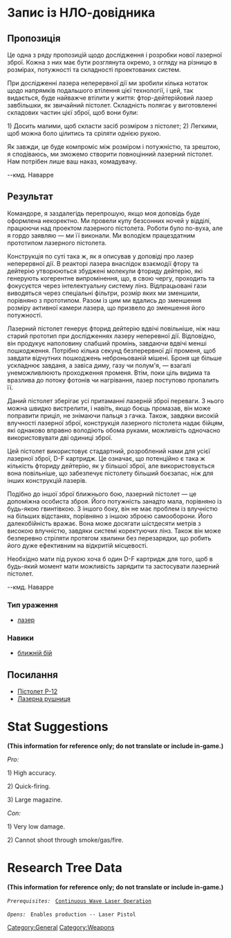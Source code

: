 # Запис із НЛО-довідника

## Пропозиція

Це одна з ряду пропозицій щодо дослідження і розробки нової лазерної
зброї. Кожна з них має бути розглянута окремо, з огляду на різницю в
розмірах, потужності та складності проектованих систем.

При дослідженні лазера неперервної дії ми зробили кілька нотаток щодо
напрямків подальшого втілення цієї технології, і цей, так видається,
буде найважче втілити у життя: фтор-дейтерійовий лазер завбільшки, як
звичайний пістолет. Складність полягає у виготовленні складових частин
цієї зброї, щоб вони були:

1\) Досить малими, щоб скласти засіб розміром з пістолет; 2) Легкими,
щоб можна боло цілитись та сріляти однією рукою.

Як завжди, це буде компроміс між розміром і потужністю, та зрештою, я
сподіваюсь, ми зможемо створити повноцінний лазерний пістолет. Нам
потрібен лише ваш наказ, комадувачу.

--кмд. Наварре

## Результат

Командоре, я заздалегідь перепрошую, якщо моя доповідь буде оформлена
некоректно. Ми провели купу безсонних ночей у відділі, працюючи над
проектом лазерного пістолета. Роботи було по-вуха, але я гордо заявляю —
ми її виконали. Ми володієм працездатним прототипом лазерного пістолета.

Конструкція по суті така ж, як я описував у доповіді про лазер
неперервної дії. В реакторі лазера внаслідок взаємодії фтору та дейтерію
утворюються збуджені молекули фториду дейтерію, які генерують когерентне
випромінення, що, в свою чергу, проходить та фокусуєтся через
інтелектуальну систему лінз. Відпрацьовані гази виводяться через
спеціальні фільтри, розмір яких ми зменшили, порівняно з прототипом.
Разом із цим ми вдались до зменшення розміру активної камери лазера, що
призвело до зменшення його потужності.

Лазерний пістолет генерує фторид дейтерію вдвічі повільніше, ніж наш
старий прототип при дослідженнях лазеру неперевної дії. Відповідно, він
продукує наполовину слабший промінь, завдаючи вдвічі менші пошкодження.
Потрібно кілька секунд безперервної дії променя, щоб завдати відчутних
пошкоджень неброньованій мішені. Броня ще більше ускладнює завданя, а
завіса диму, газу чи полум'я, — взагалі унеможливлюють проходження
променя. Втім, поки ціль видима та вразлива до потоку фотонів чи
нагрівання, лазер поступово пропалить її.

Даний пістолет зберігає усі притаманні лазерній зброї переваги. З нього
можна швидко вистрелити, і навіть, якщо боєць промазав, він може
поправити приціл, не знімаючи пальця з гачка. Також, завдяки високій
влучності лазерної зброї, конструкція лазерного пістолета надає бійцям,
які однаково вправно володіють обома руками, можливість одночасно
використовувати дві одиниці зброї.

Цей пістолет використовує стадартний, розроблений нами для усієї
лазерної зброї, D-F картридж. Це означає, що потенційно є така ж
кількість фториду дейтерію, як у більшої зброї, але використовується
вона повільніше, що забезпечує пістолету більший боєзапас, ніж для інших
конструкцій лазерів.

Подібно до іншої зброї ближнього бою, лазерний пістолет — це допоміжна
особиста зброя. Його потужність занадто мала, порівняно із будь-якою
гвинтівкою. З іншого боку, він не має проблем із влучністю на більших
відстанях, порівняно з іншою зброєю самооборони. Його далекобійність
вражає. Вона може досягати шістдесяти метрів з високою влучністю,
завдяки системі коректуючих лінз. Також він може безперевно стріляти
протягом хвилини без перезарядки, що робить його дуже ефективним на
відкритій місцевості.

Необхідно мати під рукою хоча б один D-F картридж для того, щоб в
будь-який момент мати можливість зарядити та застосувати лазерний
пістолет.

--кмд. Наварре

### Тип ураження

- [лазер](Ураження/лазер "wikilink")

### Навики

- [ближній бій](Навики/ближній "wikilink")

## Посилання

- [Пістолет P-12](Translation:Pistol_txt/uk "wikilink")
- [Лазерна рушниця](Translation:Laserrifle_txt/uk "wikilink")

# Stat Suggestions

**(This information for reference only; do not translate or include
in-game.)**

*Pro:*

1\) High accuracy.

2\) Quick-firing.

3\) Large magazine.

*Con:*

1\) Very low damage.

2\) Cannot shoot through smoke/gas/fire.

# Research Tree Data

**(This information for reference only; do not translate or include
in-game.)**

*`Prerequisites:`*
` `[`Continuous Wave Laser Operation`](Research/Continuous_Wave_Laser_Operation "wikilink")

*`Opens:`*
` Enables production -- Laser Pistol`

[Category:General](Category:General "wikilink")
[Category:Weapons](Category:Weapons "wikilink")